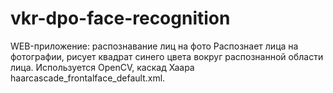 # vkr-dpo-face-recognition
WEB-приложение: распознавание лиц на фото
Распознает лица на фотографии, рисует квадрат синего цвета вокруг распознанной области лица. Используется OpenCV, каскад Хаара haarcascade_frontalface_default.xml.
